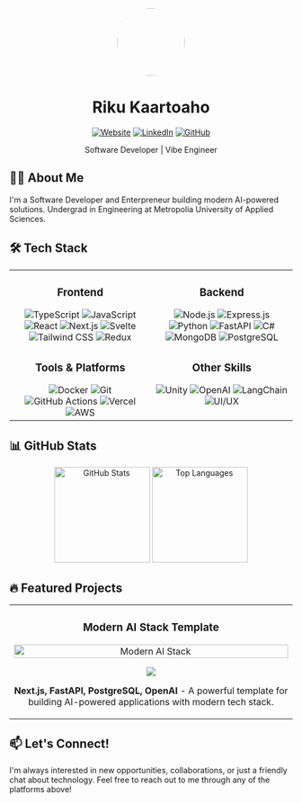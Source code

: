 <div align="center">
  <img src="https://github.com/rikudi.png" width="120px" style="border-radius:50%"/>
  
  # Riku Kaartoaho

  [![Website](https://img.shields.io/badge/Website-rikukaartoaho.fi-4285F4?style=for-the-badge&logo=google-chrome&logoColor=white)](https://rikukaartoaho.fi)
  [![LinkedIn](https://img.shields.io/badge/LinkedIn-rikukaartoaho-0077B5?style=for-the-badge&logo=linkedin&logoColor=white)](https://linkedin.com/in/rikukaartoaho)
  [![GitHub](https://img.shields.io/badge/GitHub-rikudi-181717?style=for-the-badge&logo=github&logoColor=white)](https://github.com/rikudi)
  
  <p>Software Developer | Vibe Engineer</p>
</div>

## 👨‍💻 About Me

I'm a Software Developer and Enterpreneur building modern AI-powered solutions. Undergrad in Engineering at Metropolia University of Applied Sciences.

## 🛠️ Tech Stack

<table>
  <tr>
    <td valign="top" width="50%">
      <h3 align="center">Frontend</h3>
      <div align="center">
        <img src="https://img.shields.io/badge/TypeScript-007ACC?style=for-the-badge&logo=typescript&logoColor=white" alt="TypeScript" />
        <img src="https://img.shields.io/badge/JavaScript-F7DF1E?style=for-the-badge&logo=javascript&logoColor=black" alt="JavaScript" />
        <img src="https://img.shields.io/badge/React-20232A?style=for-the-badge&logo=react&logoColor=61DAFB" alt="React" />
        <img src="https://img.shields.io/badge/Next.js-000000?style=for-the-badge&logo=nextdotjs&logoColor=white" alt="Next.js" />
        <img src="https://img.shields.io/badge/Svelte-FF3E00?style=for-the-badge&logo=svelte&logoColor=white" alt="Svelte" />
        <img src="https://img.shields.io/badge/Tailwind_CSS-38B2AC?style=for-the-badge&logo=tailwind-css&logoColor=white" alt="Tailwind CSS" />
        <img src="https://img.shields.io/badge/Redux-593D88?style=for-the-badge&logo=redux&logoColor=white" alt="Redux" />
      </div>
    </td>
    <td valign="top" width="50%">
      <h3 align="center">Backend</h3>
      <div align="center">
        <img src="https://img.shields.io/badge/Node.js-339933?style=for-the-badge&logo=nodedotjs&logoColor=white" alt="Node.js" />
        <img src="https://img.shields.io/badge/Express.js-000000?style=for-the-badge&logo=express&logoColor=white" alt="Express.js" />
        <img src="https://img.shields.io/badge/Python-3776AB?style=for-the-badge&logo=python&logoColor=white" alt="Python" />
        <img src="https://img.shields.io/badge/FastAPI-009688?style=for-the-badge&logo=fastapi&logoColor=white" alt="FastAPI" />
        <img src="https://img.shields.io/badge/C%23-239120?style=for-the-badge&logo=c-sharp&logoColor=white" alt="C#" />
        <img src="https://img.shields.io/badge/MongoDB-4EA94B?style=for-the-badge&logo=mongodb&logoColor=white" alt="MongoDB" />
        <img src="https://img.shields.io/badge/PostgreSQL-316192?style=for-the-badge&logo=postgresql&logoColor=white" alt="PostgreSQL" />
      </div>
    </td>
  </tr>
  <tr>
    <td valign="top" width="50%">
      <h3 align="center">Tools & Platforms</h3>
      <div align="center">
        <img src="https://img.shields.io/badge/Docker-2CA5E0?style=for-the-badge&logo=docker&logoColor=white" alt="Docker" />
        <img src="https://img.shields.io/badge/Git-F05032?style=for-the-badge&logo=git&logoColor=white" alt="Git" />
        <img src="https://img.shields.io/badge/GitHub_Actions-2088FF?style=for-the-badge&logo=github-actions&logoColor=white" alt="GitHub Actions" />
        <img src="https://img.shields.io/badge/Vercel-000000?style=for-the-badge&logo=vercel&logoColor=white" alt="Vercel" />
        <img src="https://img.shields.io/badge/AWS-232F3E?style=for-the-badge&logo=amazon-aws&logoColor=white" alt="AWS" />
      </div>
    </td>
    <td valign="top" width="50%">
      <h3 align="center">Other Skills</h3>
      <div align="center">
        <img src="https://img.shields.io/badge/Unity-100000?style=for-the-badge&logo=unity&logoColor=white" alt="Unity" />
        <img src="https://img.shields.io/badge/OpenAI-412991?style=for-the-badge&logo=openai&logoColor=white" alt="OpenAI" />
        <img src="https://img.shields.io/badge/LangChain-3178C6?style=for-the-badge&logo=chainlink&logoColor=white" alt="LangChain" />
        <img src="https://img.shields.io/badge/UI%2FUX-FF4088?style=for-the-badge&logo=figma&logoColor=white" alt="UI/UX" />
      </div>
    </td>
  </tr>
</table>

## 📊 GitHub Stats

<div align="center">
  <img src="https://github-readme-stats.vercel.app/api?username=rikudi&show_icons=true&theme=tokyonight" alt="GitHub Stats" height="170" />
  <img src="https://github-readme-stats.vercel.app/api/top-langs/?username=rikudi&layout=compact&theme=tokyonight" alt="Top Languages" height="170" />
</div>

## 🔥 Featured Projects

<table>
  <tr>
    <td width="50%" valign="top">
      <h3 align="center">Modern AI Stack Template</h3>
      <div align="center">
        <a href="https://github.com/rikudi/next-fastAPI-postgres" target="_blank">
          <img src="https://via.placeholder.com/500x300/4F46E5/FFFFFF?text=AI+Stack" width="100%" alt="Modern AI Stack"/>
        </a>
        <p>
          <a href="https://github.com/rikudi/next-fastAPI-postgres" target="_blank">
            <img src="https://img.shields.io/badge/Code-181717?style=flat&logo=github&logoColor=white" />
          </a>
        </p>
        <p><strong>Next.js, FastAPI, PostgreSQL, OpenAI</strong> - A powerful template for building AI-powered applications with modern tech stack.</p>
      </div>
    </td>
  </tr>
</table>

## 📫 Let's Connect!

I'm always interested in new opportunities, collaborations, or just a friendly chat about technology. Feel free to reach out to me through any of the platforms above!

<!-- 
**rikudi/rikudi** is a ✨ _special_ ✨ repository because its `README.md` (this file) appears on your GitHub profile.
-->
